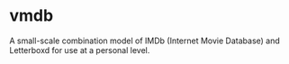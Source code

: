 # vmdb
A small-scale combination model of IMDb (Internet Movie Database) and Letterboxd for use at a personal level.
